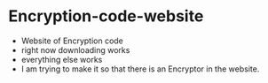# Encryption-code-website
- Website of Encryption code
- right now downloading works
- everything else works
- I am trying to make it so that there is an Encryptor in the website.

